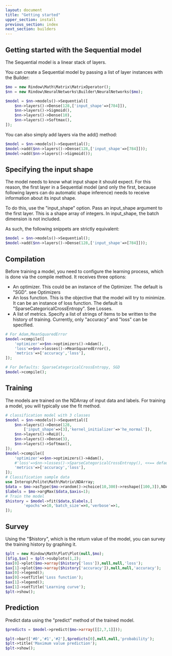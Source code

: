 ```yaml
---
layout: document
title: "Getting started"
upper_section: install
previous_section: index
next_section: builders
---
```


Getting started with the Sequential model
-----------------------------------------

The Sequential model is a linear stack of layers.

You can create a Sequential model by passing a list of layer instances with the Builder:

```php
$mo = new Rindow\Math\Matrix\MatrixOperator();
$nn = new Rindow\NeuralNetworks\Builder\NeuralNetworks($mo);

$model = $nn->models()->Sequential([
    $nn->layers()->Dense(128,['input_shape'=>[784]]),
    $nn->layers()->Sigmoid(),
    $nn->layers()->Dense(10),
    $nn->layers()->Softmax(),
]);
```

You can also simply add layers via the add() method:

```php
$model = $nn->models()->Sequential();
$model->add($nn->layers()->Dense(128,['input_shape'=>[784]]));
$model->add($nn->layers()->Sigmoid());
```

Specifying the input shape
--------------------------
The model needs to know what input shape it should expect.
For this reason, the first layer in a Sequential model (and only the first, because following layers can do automatic shape inference) needs to receive information about its input shape.

To do this, use the "input_shape" option.
Pass an input_shape argument to the first layer. This is a shape array of integers. In input_shape, the batch dimension is not included.

As such, the following snippets are strictly equivalent:

```php
$model = $nn->models()->Sequential();
$model->add($nn->layers()->Dense(128,['input_shape'=>[784]]));
```

Compilation
-----------
Before training a model, you need to configure the learning process, which is done via the compile method. It receives three options:

- An optimizer. This could be an instance of the Optimizer. The default is "SGD". see Optimizers
- An loss function. This is the objective that the model will try to minimize. It can be an instance of loss function. The default is "SparseCategoricalCrossEntropy". See Losses.
- A list of metrics. Specify a list of strings of items to be written to the history of training. Currently, only "accuracy" and "loss" can be specified.

```php
# For Adam,MeanSquaredError
$model->compile([
    'optimizer'=>$nn->optimizers()->Adam(),
    'loss'=>$nn->losses()->MeanSquaredError(),
    'metrics'=>['accuracy','loss'],
]);
```
```php
# For Defaults: SparseCategoricalCrossEntropy, SGD
$model->compile();
```

Training
--------
The models are trained on the NDArray of input data and labels. For training a model, you will typically use the fit method.

```php
# classification model with 3 classes
$model = $nn->models()->Sequential([
    $nn->layers()->Dense(128,
        ['input_shape'=>[3],'kernel_initializer'=>'he_normal']),
    $nn->layers()->ReLU(),
    $nn->layers()->Dense(3),
    $nn->layers()->Softmax(),
]);
$model->compile([
    'optimizer'=>$nn->optimizers()->Adam(),
    #'loss'=>$nn->losses()->SparseCategoricalCrossEntropy(), <<== default
    'metrics'=>['accuracy','loss'],
]);
# Classification sample data
use Interop\Polite\Math\Matrix\NDArray;
$data = $mo->asType($mo->random()->choice(10,300)->reshape([100,3]),NDArray::float32);
$labels = $mo->argMax($data,$axis=1);
# Train the model
$history = $model->fit($data,$labels,[
        'epochs'=>10,'batch_size'=>8,'verbose'=>1,
]);
```

Survey
------
Using the "$history", which is the return value of the model,
you can survey the training history by graphing it.

```php
$plt = new Rindow\Math\Plot\Plot(null,$mo);
[$fig,$ax] = $plt->subplots(1,2);
$ax[0]->plot($mo->array($history['loss']),null,null,'loss');
$ax[1]->plot($mo->array($history['accuracy']),null,null,'accuracy');
$ax[0]->legend();
$ax[0]->setTitle('Loss function');
$ax[1]->legend();
$ax[1]->setTitle('Learning curve');
$plt->show();
```

Prediction
----------
Predict data using the "predict" method of the trained model.

```php
$predicts = $model->predict($mo->array([[2,7,1]]));

$plt->bar(['#0','#1','#2'],$predicts[0],null,null,'probability');
$plt->title('Maximum value prediction');
$plt->show();
```
